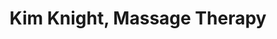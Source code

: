 ---
title: "Kim Knight, Massage Therapy"
url: /tallahassee/kim-knight-massage-therapy/
shop: massage
---